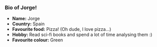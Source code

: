 ### Bio of Jorge! ###

- **Name:** Jorge
- **Country:** Spain
- **Favourite food:** Pizza! (Oh dude, I love pizza...)
- **Hobby:** Read sci-fi books and spend a lot of time analysing them :)
- **Favourite colour:** Green
